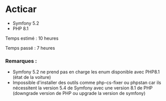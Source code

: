 # Acticar

- Symfony 5.2 
- PHP 8.1

Temps estimé : 10 heures

Temps passé : 7 heures

### Remarques :
- Symfony 5.2 ne prend pas en charge les enum disponible avec PHP8.1 (état de la voiture)
- Impossible d'installer des outils comme php-cs-fixer ou phpstan car ils nécessitent la version 5.4 de Symfony avec une version 8.1 de PHP (downgrade version de PHP ou upgrade la version de symfony)